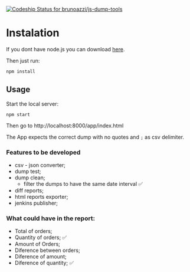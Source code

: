 [ ![Codeship Status for brunoazzi/js-dump-tools](https://codeship.com/projects/74c87c30-5fa7-0133-f1bb-4e587625a674/status?branch=master)](https://codeship.com/projects/111855)

# Instalation

If you dont have node.js you can download [here](https://nodejs.org/en/).

Then just run:
```
npm install
```

## Usage
Start the local server:
```
npm start
```
Then go to http://localhost:8000/app/index.html

The App expects the correct dump with no quotes and `;` as csv delimiter.

### Features to be developed
- csv - json converter;
- dump test;
- dump clean;
  - filter the dumps to have the same date interval ✅
- diff reports;
- html reports exporter;
- jenkins publisher;


### What could have in the report:
 - Total of orders;
  - Quantity of orders; ✅
  - Amount of Orders;
 - Diference between orders;
  - Diference of amount;
  - Diference of quantity; ✅